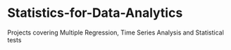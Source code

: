 # Statistics-for-Data-Analytics
Projects covering Multiple Regression, Time Series Analysis and Statistical tests
